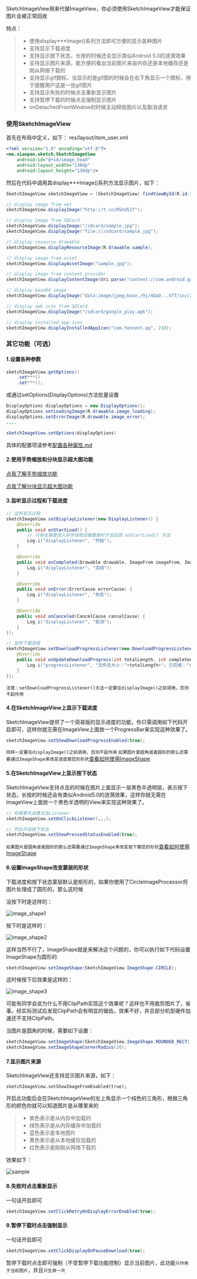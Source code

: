SketchImageView用来代替ImageView，你必须使用SketchImageView才能保证图片会被正常回收

特点：
>* 使用display***Image()系列方法即可方便的显示各种图片
>* 支持显示下载进度
>* 支持显示按下状态，长按的时候还会显示类似Android 5.0的涟漪效果
>* 支持显示图片来源，能方便的看出当前图片来自内存还是本地缓存还是刚从网络下载的
>* 支持显示gif图标，当显示的是gif图的时候会在右下角显示一个图标，用于提醒用户这是一张gif图片
>* 支持显示失败的时候点击重新显示图片
>* 支持暂停下载的时候点击强制显示图片
>* onDetachedFromWindow的时候主动释放图片以及取消请求

### 使用SketchImageView
首先在布局中定义，如下：
res/layout/item_user.xml
```xml
<?xml version="1.0" encoding="utf-8"?>
<me.xiaopan.sketch.SketchImageView
    android:id="@+id/image_head"
    android:layout_width="130dp"
    android:layout_height="130dp"/>
```

然后在代码中调用其display***Image()系列方法显示图片，如下：
```java
SketchImageView sketchImageView = (SketchImageView) findViewById(R.id.image_main);

// display image from net
sketchImageView.displayImage("http://t.cn/RShdS1f");

// display image from SDCard
sketchImageView.displayImage("/sdcard/sample.jpg");
sketchImageView.displayImage("file:///sdcard/sample.jpg");

// display resource drawable
sketchImageView.displayResourceImage(R.drawable.sample);

// display image from asset
sketchImageView.displayAssetImage("sample.jpg");

// display image from content provider
sketchImageView.displayContentImage(Uri.parse("content://com.android.gallery/last"));

// display base64 image
sketchImageView.displayImage("data:image/jpeg;base,/9j/4QaO...U7T/in//Z");

// display apk icon from SDCard
sketchImageView.displayImage("/sdcard/google_play.apk");

// display installed app icon
sketchImageView.displayInstalledAppIcon("com.tencent.qq", 210);
```

### 其它功能（可选）

#### 1.设置各种参数
```java
sketchImageView.getOptions()
    .set***()
    .set***();
```
或通过setOptions(DisplayOptions)方法批量设置
```java
DisplayOptions displayOptions = new DisplayOptions();
displayOptions.setLoadingImage(R.drawable.image_loading);
displayOptions.setErrorImage(R.drawable.image_error);
....

sketchImageView.setOptions(displayOptions)
```
具体的配置项请参考[配置各种属性.md](options_config.md)

#### 2.使用手势缩放和分块显示超大图功能

[点我了解手势缩放功能](zoom.md)

[点我了解分块显示超大图功能](huge_image.md)

#### 3.监听显示过程和下载进度
```java
// 监听显示过程
sketchImageView.setDisplayListener(new DisplayListener() {
    @Override
    public void onStartLoad() {
        // 只有在需要进入异步线程加载数据时才会回调 onStartLoad() 方法
        Log.i("displayListener", "开始");
    }

    @Override
    public void onCompleted(Drawable drawable, ImageFrom imageFrom, ImageAttrs imageAttrs) {
        Log.i("displayListener", "完成");
    }

    @Override
    public void onError(ErrorCause errorCause) {
        Log.i("displayListener", "失败");
    }

    @Override
    public void onCanceled(CancelCause cancelCause) {
        Log.i("displayListener", "取消");
    }
});

// 监听下载进度
sketchImageView.setDownloadProgressListener(new DownloadProgressListener() {
    @Override
    public void onUpdateDownloadProgress(int totalLength, int completedLength) {
        Log.i("progressListener", "文件总大小："+totalLength+"; 已完成："+comletedLength);
    }
});
```
``注意：setDownloadProgressListener()方法一定要在displayImage()之前调用，否则不起作用``

#### 4.在SketchImageView上显示下载进度
SketchImageView提供了一个简易版的显示进度的功能，你只需调用如下代码开启即可，这样你就无需在ImageView上面放一个ProgressBar来实现这种效果了。
```java
sketchImageView.setShowDownloadProgressEnabled(true);
```
``同样一定要在displayImage()之前调用，否则不起作用``
``如果图片是圆角或者圆形的那么还需要通过ImageShape来改变进度蒙层的形状``[查看如何使用ImageShape](#ImageShape)

#### 5.在SketchImageView上显示按下状态
SketchImageView支持点击的时候在图片上面显示一层黑色半透明层，表示按下状态，长按的时候还会有类似Android5.0的涟漪效果，这样你就无需在ImageView上面放一个黑色半透明的View来实现这种效果了。
```java
// 你需要先设置点击Listener
sketchImageView.setOnClickListener(...);

// 然后开启按下状态
sketchImageView.setShowPressedStatusEnabled(true);
```
``如果图片是圆角或者圆形的那么还需要通过ImageShape来改变按下蒙层的形状``[查看如何使用ImageShape](#ImageShape)

<h4 id="ImageShape">6.设置ImageShape改变蒙层的形状</h4>
下载进度和按下状态蒙层默认是矩形的，如果你使用了CircleImageProcessor将图片处理成了圆形的，那么这时候

没按下时是这样的：

![image_shape1](../res/image_shape1.png)

按下时是这样的：

![image_shape2](../res/image_shape2.png)

这样当然不行了，ImageShape就是来解决这个问题的，你可以执行如下代码设置ImageShape为圆形的
```java
sketchImageView.setImageShape(SketchImageView.ImageShape.CIRCLE);
```
这时候按下后效果是这样的：

![image_shape3](../res/image_shape3.png)

可能有同学会说为什么不用ClipPath实现这个效果呢？这样也不用裁剪图片了，省事。经实际测试后发现ClipPath会有明显的锯齿，效果不好，并且部分机型硬件加速还不支持ClipPath。

当图片是圆角的时候，需要如下设置：
```java
sketchImageView.setImageShape(SketchImageView.ImageShape.ROUNDED_RECT);
sketchImaegView.setImageShapeCornerRadius(20);
```

#### 7.显示图片来源
SketchImageView还支持显示图片来源，如下：
```
sketchImageView.setShowImageFromEnabled(true);
```

开启此功能后会在SketchImageView的左上角显示一个纯色的三角形，根据三角形的颜色你就可以知道图片是从哪里来的
>* 紫色表示是从内存中加载的
>* 绿色表示是从内存缓存中加载的
>* 蓝色表示是本地图片
>* 黄色表示是从本地缓存加载的
>* 红色表示是刚刚从网络下载的

效果如下：

![sample](../res/sample_debug_mode.jpeg)

#### 8.失败时点击重新显示
一句话开启即可
```java
sketchImageView.setClickRetryOnDisplayErrorEnabled(true);
```

#### 9.暂停下载时点击强制显示
一句话开启即可
```java
sketchImageView.setClickDisplayOnPauseDownload(true);
```
暂停下载时点击即可强制（不受暂停下载功能控制）显示当前图片，此功能`只作用于当前图片`，并且`只生效一次`
